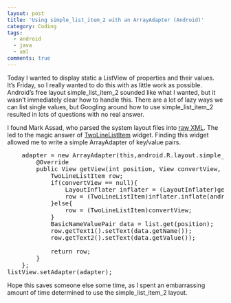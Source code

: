 ```yaml
---
layout: post
title: 'Using simple_list_item_2 with an ArrayAdapter (Android)'
category: Coding
tags:
  - android
  - java
  - xml
comments: true
---
```


Today I wanted to display static a ListView of properties and their values. It’s Friday, so I really wanted to do this with as little work as possible. Android’s free layout simple_list_item_2 sounded like what I wanted, but it wasn’t immediately clear how to handle this. There are a lot of lazy ways we can list single values, but Googling around how to use simple_list_item_2 resulted in lots of questions with no real answer.

I found Mark Assad, who parsed the system layout files into <a href="http://sydney.edu.au/engineering/it/~massad/project-android.html" target="_blank">raw XML</a>. The led to the magic answer of <a href="http://developer.android.com/reference/android/widget/TwoLineListItem.html" target="_blank">TwoLineListItem</a> widget. Finding this widget allowed me to write a simple ArrayAdapter of key/value pairs.

<pre class="prettyprint lang-java">
	adapter = new ArrayAdapter(this,android.R.layout.simple_list_item_2,list){
        @Override
        public View getView(int position, View convertView, ViewGroup parent){
            TwoLineListItem row;            
            if(convertView == null){
                LayoutInflater inflater = (LayoutInflater)getApplicationContext().getSystemService(Context.LAYOUT_INFLATER_SERVICE);
                row = (TwoLineListItem)inflater.inflate(android.R.layout.simple_list_item_2, null);                    
            }else{
                row = (TwoLineListItem)convertView;
            }
            BasicNameValuePair data = list.get(position);
            row.getText1().setText(data.getName());
            row.getText2().setText(data.getValue());
 
            return row;
        }
    };
listView.setAdapter(adapter);
</pre>
Hope this saves someone else some time, as I spent an embarrassing amount of time determined to use the simple_list_item_2 layout.
